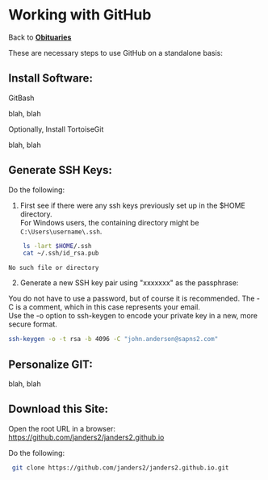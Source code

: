 
# Working with GitHub

Back to **[Obituaries](obituaries.md)**

These are necessary steps to use GitHub on a standalone basis:

## Install Software:

GitBash

blah, blah

Optionally, Install TortoiseGit

blah, blah

## Generate SSH Keys:

Do the following:

1. First see if there were any ssh keys previously set up in the $HOME directory.  
For Windows users, the containing directory might be `C:\Users\username\.ssh`.  

```sh
    ls -lart $HOME/.ssh
    cat ~/.ssh/id_rsa.pub
```

    No such file or directory

2. Generate a new SSH key pair using "xxxxxxx" as the passphrase:

You do not have to use a password, but of course it is recommended.
The -C is a comment, which in this case represents your email.  
Use the -o option to ssh-keygen to encode your private key in a new, more
secure format.

```sh
ssh-keygen -o -t rsa -b 4096 -C "john.anderson@sapns2.com"
```

## Personalize GIT:

blah, blah

## Download this Site:

Open the root URL in a browser:  https://github.com/janders2/janders2.github.io

Do the following:

```sh
 git clone https://github.com/janders2/janders2.github.io.git
```

